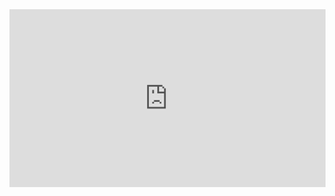 <iframe width="560" height="315" src="https://github.com/raj0rshi/ml_project/blob/master/Report.pdf" frameborder="0" allowfullscreen></iframe>

